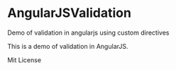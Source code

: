 # AngularJSValidation
Demo of validation in angularjs using custom directives

This is a demo of validation in AngularJS. 



Mit License
